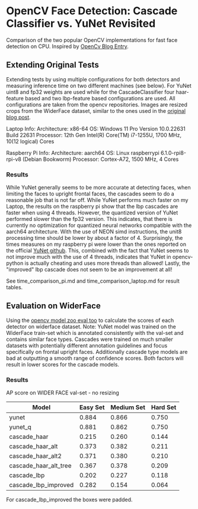 # OpenCV Face Detection: Cascade Classifier vs. YuNet Revisited

Comparison of the two popular OpenCV implementations for fast face detection on CPU. Inspired by [OpenCv Blog Entry](https://opencv.org/blog/opencv-face-detection-cascade-classifier-vs-yunet/).

## Extending Original Tests

Extending tests by using multiple configurations for both detectors and measuring inference time on two different machines (see below). For YuNet uint8 and fp32 weights are used while for the CascadeClassifier four haar-feature based and two lbp-feature based configurations are used. All configurations are taken from the opencv repositories. Images are resized crops from the WiderFace dataset, similar to the ones used in the [original blog post](https://opencv.org/blog/opencv-face-detection-cascade-classifier-vs-yunet/).

Laptop Info:
Architecture: x86-64 
OS: Windows 11 Pro Version 10.0.22631 Build 22631
Processor: 12th Gen Intel(R) Core(TM) i7-1255U, 1700 MHz, 10(12 logical) Cores

Raspberry Pi Info:
Architecture: aarch64
OS: Linux raspberrypi 6.1.0-rpi8-rpi-v8 (Debian Bookworm)
Processor: Cortex-A72, 1500 MHz, 4 Cores

### Results

While YuNet generally seems to be more accurate at detecting faces, when limiting the faces to upright frontal faces, the cascades seem to do a reasonable job that is not far off. While YuNet performs much faster on my Laptop, the results on the raspberry pi show that the lbp cascades are faster when using 4 threads. However, the quantized version of YuNet performed slower than the fp32 version. This indicates, that there is currently no optimization for quantized neural networks compatible with the aarch64 architecture. With the use of NEON simd instructions, the unit8 processing time should be lower by about a factor of 4. Surprisingly, the times measures on my raspberry pi were lower than the ones reported on the official [YuNet github](https://github.com/ShiqiYu/libfacedetection). This, combined with the fact that YuNet seems to not improve much with the use of 4 threads, indicates that YuNet in opencv-python is actually cheating and uses more threads than allowed! Lastly, the "improved" lbp cascade does not seem to be an improvement at all!

See time_comparison_pi.md and time_comparison_laptop.md for result tables.

## Evaluation on WiderFace

Using the [opencv model zoo eval too](https://github.com/opencv/opencv_zoo/blob/main/tools/eval) to calculate the scores of each detector on widerface dataset. Note: YuNet model was trained on the WiderFace train-set which is annotated consistently with the val-set and contains similar face types. Cascades were trained on much smaller datasets with potentially different annotation guidelines and focus specifically on frontal upright faces. Additionally cascade type models are bad at outputting a smooth range of confidence scores. Both factors will result in lower scores for the cascade models.

### Results

AP score on WIDER FACE val-set - no resizing

|Model | Easy Set | Medium Set | Hard Set |
|-------------|--------|----------|--------|
|yunet  | 0.884 | 0.866 | 0.750 |
|yunet_q  | 0.881 | 0.862 | 0.750 |
|cascade_haar  | 0.215 | 0.260 | 0.144 |
|cascade_haar_alt  | 0.373 | 0.382 | 0.211 |
|cascade_haar_alt2  | 0.371 | 0.380 | 0.210 |
|cascade_haar_alt_tree  | 0.367 | 0.378 | 0.209 |
|cascade_lbp  | 0.202 | 0.227 | 0.118 |
|cascade_lbp_improved  | 0.282 | 0.154 | 0.064 |

For cascade_lbp_improved the boxes were padded.
